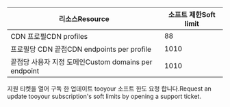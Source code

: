 
| <span data-ttu-id="e5fc2-101">리소스</span><span class="sxs-lookup"><span data-stu-id="e5fc2-101">Resource</span></span> | <span data-ttu-id="e5fc2-102">소프트 제한</span><span class="sxs-lookup"><span data-stu-id="e5fc2-102">Soft limit</span></span> |
| --- | --- |
| <span data-ttu-id="e5fc2-103">CDN 프로필</span><span class="sxs-lookup"><span data-stu-id="e5fc2-103">CDN profiles</span></span> |<span data-ttu-id="e5fc2-104">8</span><span class="sxs-lookup"><span data-stu-id="e5fc2-104">8</span></span> |
| <span data-ttu-id="e5fc2-105">프로필당 CDN 끝점</span><span class="sxs-lookup"><span data-stu-id="e5fc2-105">CDN endpoints per profile</span></span> |<span data-ttu-id="e5fc2-106">10</span><span class="sxs-lookup"><span data-stu-id="e5fc2-106">10</span></span> |
| <span data-ttu-id="e5fc2-107">끝점당 사용자 지정 도메인</span><span class="sxs-lookup"><span data-stu-id="e5fc2-107">Custom domains per endpoint</span></span> |<span data-ttu-id="e5fc2-108">10</span><span class="sxs-lookup"><span data-stu-id="e5fc2-108">10</span></span> |

<span data-ttu-id="e5fc2-109">지원 티켓을 열어 구독 한 업데이트 tooyour 소프트 한도 요청 합니다.</span><span class="sxs-lookup"><span data-stu-id="e5fc2-109">Request an update tooyour subscription's soft limits by opening a support ticket.</span></span>

